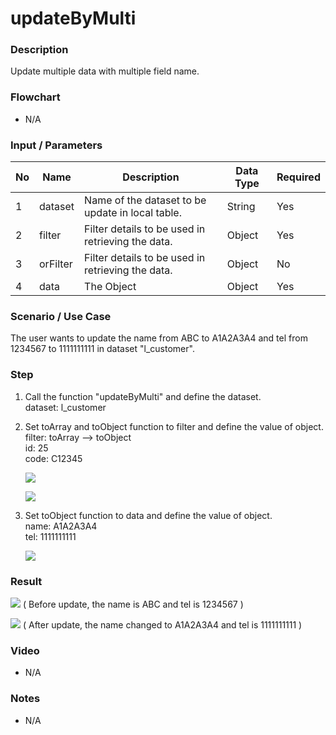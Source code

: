 # updateByMulti

### Description

Update multiple data with multiple field name.

### Flowchart

- N/A 

### Input / Parameters

| No | Name | Description | Data Type | Required |
| ------ | ------ | ------ |------ | ------ |
| 1 | dataset | Name of the dataset to be update in local table. | String | Yes  |
| 2 | filter | Filter details to be used in retrieving the data. | Object | Yes |
| 3 | orFilter | Filter details to be used in retrieving the data.  |  Object | No |
| 4 | data | The Object | Object | Yes |

### Scenario / Use Case

The user wants to update the name from ABC to A1A2A3A4 and tel from 1234567 to 1111111111 in dataset "l_customer".

### Step

1. Call the function "updateByMulti" and define the dataset.
   <br>
   dataset: l_customer<br>
   
2. Set toArray and toObject function to filter and define the             value of object.
   <br> filter: toArray --> toObject<br>
        id: 25<br>
        code: C12345<br>
         
    ![](../../../../document/function/Dataset/updateByMulti/updateByMulti-step-1.png?raw=true)
 
    ![](../../../../document/function/Dataset/updateByMulti/updateByMulti-step-2.png?raw=true)
    
3. Set toObject function to data and define the value of object.
   <br> name: A1A2A3A4<br>
        tel: 1111111111<br>
  
   ![](../../../../document/function/Dataset/updateByMulti/updateByMulti-step-3.png?raw=true)
   
### Result

   ![](../../../../document/function/Dataset/updateByMulti/updateByMulti-result-1.png?raw=true)
   ( Before update, the name is ABC and tel is 1234567 )
   
   ![](../../../../document/function/Dataset/updateByMulti/updateByMulti-result-2.png?raw=true)
   ( After update, the name changed to A1A2A3A4 and tel is 1111111111 )
   
### Video

- N/A

<!--[![Video](http://i.imgur.com/Ot5DWAW.png)](https://youtu.be/StTqXEQ2l-Y?t=35s)-->

### Notes

- N/A